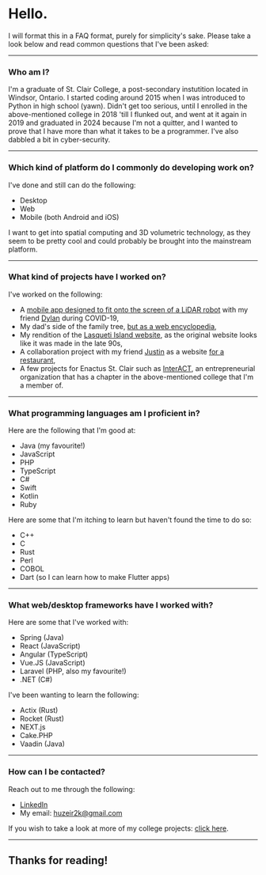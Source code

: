 # Hello.

I will format this in a FAQ format, purely for simplicity's sake.
Please take a look below and read common questions that I've been asked:

---

### Who am I?

I'm a graduate of St. Clair College, a post-secondary instutition located in Windsor, Ontario.
I started coding around 2015 when I was introduced to Python in high school (yawn). 
Didn't get too serious, until I enrolled in the above-mentioned college in 2018 'till I flunked out, and went at it again in 2019 and graduated in 2024 because I'm not a quitter, and I wanted to prove that I have more than what it takes to be a programmer.
I've also dabbled a bit in cyber-security.

---

### Which kind of platform do I commonly do developing work on?

I've done and still can do the following:

- Desktop
- Web
- Mobile (both Android and iOS)

I want to get into spatial computing and 3D volumetric technology, as they seem to be pretty cool and could probably be brought into the mainstream platform.

---

### What kind of projects have I worked on?

I've worked on the following: 

- A [mobile app designed to fit onto the screen of a LiDAR robot](https://github.com/huzeir2k/temi-interview-app) with my friend [Dylan](https://github.com/dylanshawol) during COVID-19,
- My dad's side of the family tree, [but as a web encyclopedia](https://github.com/huzeir2k/kurpejovica-enciklopedija),
- My rendition of the [Lasqueti Island website](https://github.com/huzeir2k/lasqueti-island-site), as the original website looks like it was made in the late 90s,
- A collaboration project with my friend [Justin](https://github.com/paradingwolves/) as a website [for a restaurant](https://github.com/paradingwolves/fancy-eatery-website),
- A few projects for Enactus St. Clair such as [InterACT](https://www.enactusstclair.ca/projects), an entrepreneurial organization that has a chapter in the above-mentioned college that I'm a member of.

---

### What programming languages am I proficient in?

Here are the following that I'm good at:

- Java (my favourite!)
- JavaScript
- PHP
- TypeScript
- C#
- Swift
- Kotlin
- Ruby

Here are some that I'm itching to learn but haven't found the time to do so:

- C++
- C
- Rust
- Perl
- COBOL
- Dart (so I can learn how to make Flutter apps)

---

### What web/desktop frameworks have I worked with?

Here are some that I've worked with:

- Spring (Java)
- React (JavaScript)
- Angular (TypeScript)
- Vue.JS (JavaScript)
- Laravel (PHP, also my favourite!)
- .NET (C#)

I've been wanting to learn the following:

- Actix (Rust)
- Rocket (Rust)
- NEXT.js
- Cake.PHP
- Vaadin (Java)

---

### How can I be contacted?

Reach out to me through the following:

- [LinkedIn](https://www.linkedin.com/in/huzeir-kurpejovic-0ba057192/)
- My email: huzeir2k@gmail.com

If you wish to take a look at more of my college projects: [click here](github.com/hk723554).

---

## Thanks for reading!

